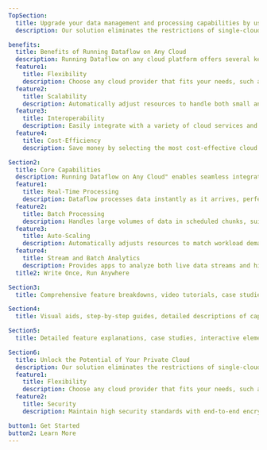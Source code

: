 ```yaml
---
TopSection:
  title: Upgrade your data management and processing capabilities by using our service, which enables Dataflow on any cloud platform
  description: Our solution eliminates the restrictions of single-cloud environments, offering you the freedom to choose the best cloud provider for your specific needs.

benefits:
  title: Benefits of Running Dataflow on Any Cloud
  description: Running Dataflow on any cloud platform offers several key advantages that enhance your data processing capabilities. This approach provides unparalleled flexibility, allowing you to choose the cloud provider that best meets your needs, whether it’s AWS, Google Cloud, Azure, or another major service. This choice helps you avoid vendor lock-in and leverage the unique strengths of each platform.
  feature1:
    title: Flexibility
    description: Choose any cloud provider that fits your needs, such as AWS, Google Cloud, or Azure, without being locked into one vendor.
  feature2:
    title: Scalability
    description: Automatically adjust resources to handle both small and large data workloads efficiently, ensuring optimal performance.
  feature3:
    title: Interoperability
    description: Easily integrate with a variety of cloud services and apps for a smooth and efficient data processing workflow.
  feature4:
    title: Cost-Efficiency
    description: Save money by selecting the most cost-effective cloud provider and using resources only when necessary.

Section2:
  title: Core Capabilities
  description: Running Dataflow on Any Cloud" enables seamless integration and execution of data processing pipelines across multiple cloud platforms, ensuring flexibility and scalability. This service allows users to harness the power of cloud-agnostic data flow management, optimizing resource use and reducing vendor lock-in.
  feature1:
    title: Real-Time Processing
    description: Dataflow processes data instantly as it arrives, perfect for tasks needing immediate insights like fraud detection or real-time monitoring.
  feature2:
    title: Batch Processing
    description: Handles large volumes of data in scheduled chunks, suitable for daily reports and data warehousing.
  feature3:
    title: Auto-Scaling
    description: Automatically adjusts resources to match workload demands, ensuring efficient use of resources and cost savings.
  feature4:
    title: Stream and Batch Analytics
    description: Provides apps to analyze both live data streams and historical data for complete insights and reporting.
  title2: Write Once, Run Anywhere

Section3:
  title: Comprehensive feature breakdowns, video tutorials, case studies, expandable sections for detailed information, and strong CTAs.

Section4:
  title: Visual aids, step-by-step guides, detailed descriptions of capabilities, customer testimonials, and a clean, intuitive design.

Section5:
  title: Detailed feature explanations, case studies, interactive elements, clear call-to-action buttons, and a structured layout.

Section6:
  title: Unlock the Potential of Your Private Cloud
  description: Our solution eliminates the restrictions of single-cloud environments, offering you the freedom to choose the best cloud provider for your specific needs.
  feature1:
    title: Flexibility
    description: Choose any cloud provider that fits your needs, such as AWS, Google Cloud, or Azure, without being locked into one vendor.
  feature2:
    title: Security
    description: Maintain high security standards with end-to-end encryption and compliance with industry regulations.

button1: Get Started
button2: Learn More
---
```

